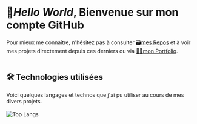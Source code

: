 # 👋*Hello World*, Bienvenue sur mon compte GitHub
Pour mieux me connaître, n'hésitez pas à consulter [🗃️mes Repos](https://github.com/Aurelie-Runser?tab=repositories) et à voir mes projets directement depuis ces derniers ou via [👩‍💻mon Portfolio](https://portfolio.aurelierunser.fr/).
<br/>
<br/>

## 🛠️ Technologies utilisées
Voici quelques langages et technos que j'ai pu utiliser au cours de mes divers projets.
<br/>
<br/>
![Top Langs](https://github-readme-stats.vercel.app/api/top-langs/?username=Aurelie-Runser&layout=compact)
